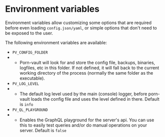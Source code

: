 # Environment variables

Environment variables allow customizing some options that are required before even loading `config.json/yaml`, or
simple options that don't need to be exposed to the user.

The following environment variables are available:

- `PV_CONFIG_FOLDER`
- - Porn-vault will look for and store the config file, backups, binaries, logfiles, etc in this folder.
    If not defined, it will fall back to the current working directory of the process (normally the same folder as the executable).
- `PV_LOG_LEVEL`
- - The default log level used by the main (console) logger, before porn-vault loads the config file
    and uses the level defined in there. Default is `info`
- `PV_QL_PLAYGROUND`
- - Enables the GraphQL playground for the server's api. You can use this to easily test
    queries and/or do manual operations on your server. Default is `false`
